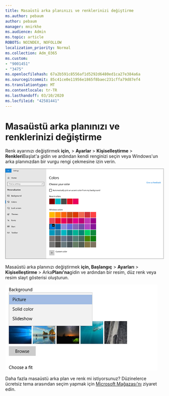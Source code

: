 ```yaml
---
title: Masaüstü arka planınızı ve renklerinizi değiştirme
ms.author: pebaum
author: pebaum
manager: mnirkhe
ms.audience: Admin
ms.topic: article
ROBOTS: NOINDEX, NOFOLLOW
localization_priority: Normal
ms.collection: Adm_O365
ms.custom:
- "9001451"
- "3475"
ms.openlocfilehash: 67a2b591c8556af1d5292d6480ed1ca27e384a6a
ms.sourcegitcommit: 85c41ce0e11956e1865f8baec231cffa79d87ef4
ms.translationtype: MT
ms.contentlocale: tr-TR
ms.lasthandoff: 03/10/2020
ms.locfileid: "42581441"
---
```

# <a name="change-your-desktop-background-and-colors"></a>Masaüstü arka planınızı ve renklerinizi değiştirme

Renk ayarınızı değiştirmek **için,** > **Ayarlar** > **Kişiselleştirme** > **Renkleri**Başlat'a gidin ve ardından kendi renginizi seçin veya Windows'un arka planınızdan bir vurgu rengi çekmesine izin verin.

![Windows'da renklerinizi kişiselleştirin.](media/windows-personalization-colors.png)

Masaüstü arka planınızı değiştirmek **için, Başlangıç** > **Ayarları** > **Kişiselleştirme** > Arka**Planı'na**gidin ve ardından bir resim, düz renk veya resim slayt gösterisi oluşturun. 

![Windows masaüstü arka planınızı değiştirin.](media/windows-desktop-background.png)

Daha fazla masaüstü arka plan ve renk mi istiyorsunuz? Düzinelerce ücretsiz tema arasından seçim yapmak için [Microsoft Mağazası'nı](https://www.microsoft.com/store/collections/windowsthemes) ziyaret edin.
